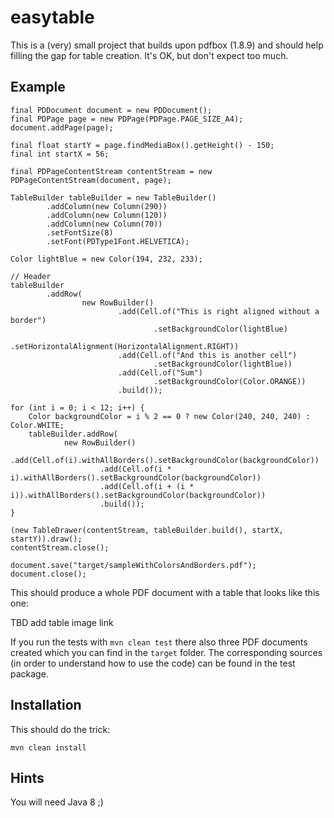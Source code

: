# easytable

This is a (very) small project that builds upon pdfbox (1.8.9) and should help
filling the gap for table creation. It's OK, but don't expect too much.

## Example

    final PDDocument document = new PDDocument();
    final PDPage page = new PDPage(PDPage.PAGE_SIZE_A4);
    document.addPage(page);

    final float startY = page.findMediaBox().getHeight() - 150;
    final int startX = 56;

    final PDPageContentStream contentStream = new PDPageContentStream(document, page);

    TableBuilder tableBuilder = new TableBuilder()
            .addColumn(new Column(290))
            .addColumn(new Column(120))
            .addColumn(new Column(70))
            .setFontSize(8)
            .setFont(PDType1Font.HELVETICA);

    Color lightBlue = new Color(194, 232, 233);

    // Header
    tableBuilder
            .addRow(
                    new RowBuilder()
                            .add(Cell.of("This is right aligned without a border")
                                    .setBackgroundColor(lightBlue)
                                    .setHorizontalAlignment(HorizontalAlignment.RIGHT))
                            .add(Cell.of("And this is another cell")
                                    .setBackgroundColor(lightBlue))
                            .add(Cell.of("Sum")
                                    .setBackgroundColor(Color.ORANGE))
                            .build());

    for (int i = 0; i < 12; i++) {
        Color backgroundColor = i % 2 == 0 ? new Color(240, 240, 240) : Color.WHITE;
        tableBuilder.addRow(
                new RowBuilder()
                        .add(Cell.of(i).withAllBorders().setBackgroundColor(backgroundColor))
                        .add(Cell.of(i * i).withAllBorders().setBackgroundColor(backgroundColor))
                        .add(Cell.of(i + (i * i)).withAllBorders().setBackgroundColor(backgroundColor))
                        .build());
    }

    (new TableDrawer(contentStream, tableBuilder.build(), startX, startY)).draw();
    contentStream.close();

    document.save("target/sampleWithColorsAndBorders.pdf");
    document.close();

This should produce a whole PDF document with a table that looks like this one:

TBD add table image link

If you run the tests with `mvn clean test` there also three PDF documents created which you can find in the `target` folder.
The corresponding sources (in order to understand how to use the code) can be found in the test package.

## Installation

This should do the trick:

    mvn clean install

## Hints

You will need Java 8 ;)

